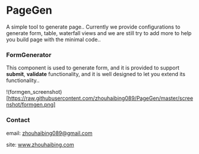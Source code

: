 PageGen
=======

A simple tool to generate page.. Currently we provide configurations to generate form, table, waterfall views and we are still try to add more to help you build page with the minimal code..

### FormGenerator

This component is used to generate form, and it is provided to support **submit**, **validate** functionality, and it is well designed to let you extend its functionality..

!(formgen_screenshot)[https://raw.githubusercontent.com/zhouhaibing089/PageGen/master/screenshot/formgen.png]

### Contact

email: zhouhaibing089@gmail.com

site: www.zhouhaibing.com
